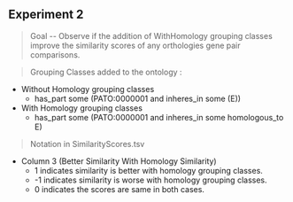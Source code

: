 ## Experiment 2
>Goal -- Observe if the addition of WithHomology grouping classes improve the similarity scores of any orthologies gene pair comparisons.

>Grouping Classes added to the ontology : 
  * Without Homology grouping classes
    * has\_part some (PATO:0000001 and inheres\_in some (E))
  * With Homology grouping classes
    *  has\_part some (PATO:0000001 and inheres\_in some homologous\_to E) 

>Notation in SimilarityScores.tsv
 * Column 3 (Better Similarity With Homology	Similarity) 
   * 1 indicates similarity is better with homology grouping classes.
   * -1 indicates similarity is worse with homology grouping classes.
   * 0 indicates the scores are same in both cases.
    
